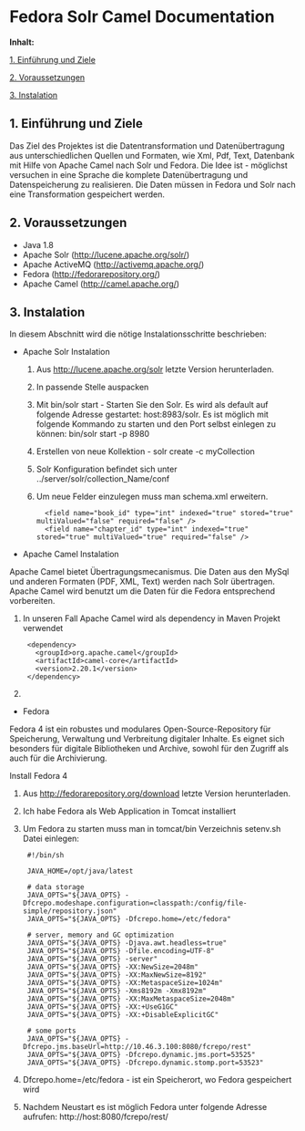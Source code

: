 Fedora Solr Camel Documentation
====

**Inhalt:**

[1. Einführung und Ziele](#1)

[2. Voraussetzungen](#2)

[3. Instalation](#3)

<a name="1"></a>
## 1. Einführung und Ziele ##

Das Ziel des Projektes ist die Datentransformation und Datenübertragung aus unterschiedlichen
Quellen und Formaten, wie Xml, Pdf, Text, Datenbank mit Hilfe von Apache Camel nach Solr und Fedora.
Die Idee ist - möglichst versuchen in eine Sprache die komplete Datenübertragung und Datenspeicherung zu realisieren.
Die Daten müssen in Fedora und Solr nach eine Transformation gespeichert werden. 
<a name="2"></a>
## 2. Voraussetzungen ##
  * Java 1.8
  * Apache Solr (http://lucene.apache.org/solr/)
  * Apache ActiveMQ (http://activemq.apache.org/)
  * Fedora (http://fedorarepository.org/)
  * Apache Camel (http://camel.apache.org/)

## 3. Instalation ##
In diesem Abschnitt wird die nötige Instalationsschritte beschrieben:  
  
  * Apache Solr Instalation
    1. Aus http://lucene.apache.org/solr letzte Version herunterladen. 
    2. In passende Stelle auspacken
    3. Mit bin/solr start - Starten Sie den Solr. 
   Es wird als default auf folgende Adresse gestartet: host:8983/solr.
   Es ist möglich mit folgende Kommando zu starten und den Port selbst einlegen zu können:
   bin/solr start -p 8980
    4. Erstellen von neue Kollektion - solr create -c myCollection
    5. Solr Konfiguration befindet sich unter ../server/solr/collection_Name/conf
    6. Um neue Felder einzulegen muss man schema.xml erweitern.
     
             <field name="book_id" type="int" indexed="true" stored="true" multiValued="false" required="false" />
             <field name="chapter_id" type="int" indexed="true" stored="true" multiValued="true" required="false" />
  
  * Apache Camel Instalation
  
   Apache Camel bietet Übertragungsmecanismus. Die Daten aus den MySql und anderen Formaten (PDF, XML, Text) werden nach 
   Solr übertragen. Apache Camel wird benutzt um die Daten für die Fedora entsprechend vorbereiten.  
   1. In unseren Fall Apache Camel wird als dependency in Maven Projekt verwendet 
   
           <dependency>
             <groupId>org.apache.camel</groupId>
             <artifactId>camel-core</artifactId>
             <version>2.20.1</version>
           </dependency>
   2.   
  * Fedora
  
   Fedora 4 ist ein robustes und modulares Open-Source-Repository für Speicherung, Verwaltung und Verbreitung
   digitaler Inhalte. Es eignet sich besonders für digitale Bibliotheken und Archive, sowohl für den Zugriff als auch für die Archivierung.  
   
   Install Fedora 4
   
   1. Aus http://fedorarepository.org/download letzte Version herunterladen.  
   2. Ich habe Fedora als Web Application in Tomcat installiert 
   3. Um Fedora zu starten muss man in tomcat/bin Verzeichnis setenv.sh Datei einlegen:
   
           #!/bin/sh
           
           JAVA_HOME=/opt/java/latest
           
           # data storage
           JAVA_OPTS="${JAVA_OPTS} -Dfcrepo.modeshape.configuration=classpath:/config/file-simple/repository.json"
           JAVA_OPTS="${JAVA_OPTS} -Dfcrepo.home=/etc/fedora"
           
           # server, memory and GC optimization
           JAVA_OPTS="${JAVA_OPTS} -Djava.awt.headless=true"
           JAVA_OPTS="${JAVA_OPTS} -Dfile.encoding=UTF-8"
           JAVA_OPTS="${JAVA_OPTS} -server"
           JAVA_OPTS="${JAVA_OPTS} -XX:NewSize=2048m"
           JAVA_OPTS="${JAVA_OPTS} -XX:MaxNewSize=8192"
           JAVA_OPTS="${JAVA_OPTS} -XX:MetaspaceSize=1024m"
           JAVA_OPTS="${JAVA_OPTS} -Xms8192m -Xmx8192m"
           JAVA_OPTS="${JAVA_OPTS} -XX:MaxMetaspaceSize=2048m"
           JAVA_OPTS="${JAVA_OPTS} -XX:+UseG1GC"
           JAVA_OPTS="${JAVA_OPTS} -XX:+DisableExplicitGC"
           
           # some ports
           JAVA_OPTS="${JAVA_OPTS} -Dfcrepo.jms.baseUrl=http://10.46.3.100:8080/fcrepo/rest"
           JAVA_OPTS="${JAVA_OPTS} -Dfcrepo.dynamic.jms.port=53525"
           JAVA_OPTS="${JAVA_OPTS} -Dfcrepo.dynamic.stomp.port=53523" 

  4. Dfcrepo.home=/etc/fedora - ist ein Speicherort, wo Fedora gespeichert wird 
  5. Nachdem Neustart es ist möglich Fedora unter folgende Adresse aufrufen: http://host:8080/fcrepo/rest/ 
